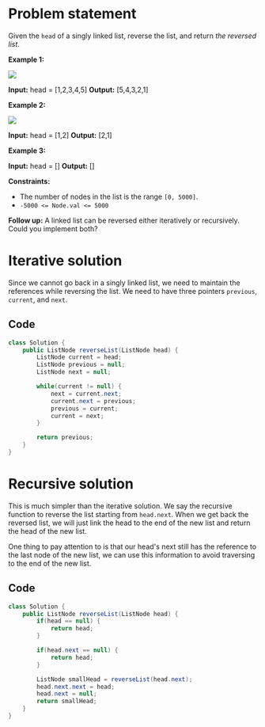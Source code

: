 # Problem statement

Given the `head` of a singly linked list, reverse the list, and return _the reversed list_.

**Example 1:**

![](https://assets.leetcode.com/uploads/2021/02/19/rev1ex1.jpg)

**Input:** head = \[1,2,3,4,5]
**Output:** \[5,4,3,2,1]

**Example 2:**

![](https://assets.leetcode.com/uploads/2021/02/19/rev1ex2.jpg)

**Input:** head = \[1,2]
**Output:** \[2,1]

**Example 3:**

**Input:** head = []
**Output:** []

**Constraints:**

- The number of nodes in the list is the range `[0, 5000]`.
- `-5000 <= Node.val <= 5000`

**Follow up:** A linked list can be reversed either iteratively or recursively. Could you implement both?

# Iterative solution

Since we cannot go back in a singly linked list, we need to maintain the references while reversing the list. We need to have three pointers `previous`, `current`, and `next`.

## Code

```java hl:7-12
class Solution {
    public ListNode reverseList(ListNode head) {
        ListNode current = head;
        ListNode previous = null;
        ListNode next = null;

        while(current != null) {
            next = current.next;
            current.next = previous;
            previous = current;
            current = next;
        }

        return previous;
    }
}
```

# Recursive solution

This is much simpler than the iterative solution. We say the recursive function to reverse the list starting from `head.next`. When we get back the reversed list, we will just link the head to the end of the new list and return the head of the new list.

One thing to pay attention to is that our head's next still has the reference to the last node of the new list, we can use this information to avoid traversing to the end of the new list.

## Code

```java
class Solution {
    public ListNode reverseList(ListNode head) {
        if(head == null) {
            return head;
        }

        if(head.next == null) {
            return head;
        }

        ListNode smallHead = reverseList(head.next);
        head.next.next = head;
        head.next = null;
        return smallHead;
    }
}
```
